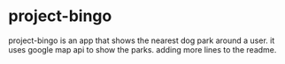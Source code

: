 # project-bingo
project-bingo is an app that shows the nearest dog park around a user.
it uses google map api to show the parks.
adding more lines to the readme.